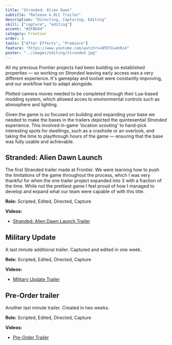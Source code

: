 ```yaml
---
title: "Stranded: Alien Dawn"
subtitle: "Release & DLC Trailer"
description: "Directing, Capturing, Editing"
skill: ["capture", "editing"]
accent: "#2FB684"
category: Frontier
order: 4
tools: ["After Effects", "Premiere"]
feature: "https://www.youtube.com/watch?v=NTKYIu4nRz4"
poster: "../images/editing/stranded.jpg"
---
```


All my previous Frontier projects had been building on established properties — so working on _Stranded_ leaving early access was a very different experience. It's gameplay and toolset were constantly improving, and our workflow had to adapt alongside.

Plotted camera moves needed to be completed through their Lua-based modding system, which allowed acces to environmental controls such as atmosphere and lighting.

Given the game is so focused on building and expanding your base we needed to make the bases in the trailers depicted the quintesential _Stranded_ experience. This involved in-game 'location scouting' to hand-pick interesting spots for dwellings, such as a crashsite or an overlook, and taking the time to playthrough hours of the game — ensuring that the base was fully usable and achievable.

## Stranded: Alien Dawn Launch

The first Stranded trailer made at Frontier. We were learning how to push the limitations of the game throughout the process, which I was very thankful for when the one trailer project expanded into 3 with a fraction of the time. While not the prettiest game I feel proud of how I managed to develop and expand what our team were capable of with this title.

**Role:** Scripted, Edited, Directed, Capture

**Videos:**

- [Stranded: Alien Dawn Launch Trailer](https://www.youtube.com/watch?v=47VAbXyk_l0)

## Military Update

A last minute additional trailer. Captured and edited in one week.

**Role:** Scripted, Edited, Directed, Capture

**Videos:**

- [Military Update Trailer](https://www.youtube.com/watch?v=NZxzH9EKYo0)

## Pre-Order trailer

Another last minute trailer. Created in two weeks.

**Role:** Scripted, Edited, Directed, Capture

**Videos:**

- [Pre-Order Trailer](https://www.youtube.com/watch?v=tT1mRSPs3gc)
